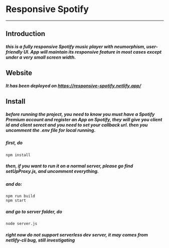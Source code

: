 # Responsive Spotify

---

## Introduction

##### this is a fully responsive Spotify music player with neumorphism, user-friendly UI. App will maintain its responsive feature in most cases except under a very small screen width. 

## Website

##### It has been deployed on https://responsive-spotify.netlify.app/

## Install

##### before running the project, you need to know you must have a Spotify Premium account and register an App on Spotify, they will give you client id and client serect and you need to set your callback url. then you uncomment the .env file for local running.

##### first, do

```shell
npm install
```

##### then, if you want to run it on a normal server, please go find setUpProxy.js, and uncomment everything.

##### and do:

```shell
npm run build
npm start
```

##### and go to server folder, do

```shell
node server.js
```

##### right now do not support serverless dev server, it may comes from netlify-cli bug, still investigating





